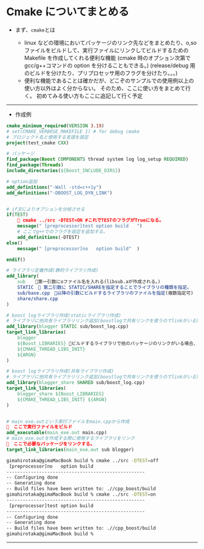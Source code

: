 # Cmake についてまとめる

- まず、`cmake`とは

  - linux などの環境においてパッケージのリンク先などをまとめたり、o,so ファイルをビルドして、実行ファイルにリンクしてビルドするための Makefile を作成してくれる便利な機能
    (cmake 時のオプション次第で gcc/g++コマンドの option を分けることもできる。)
    (release/debug 用のビルドを分けたり、プリプロセッサ用のフラグを分けたり。。。)
  - 便利な機能であることは確かだが、どこぞのサンプルでの使用例以上の使い方以外はよく分からない。
    そのため、ここに使い方をまとめて行く。
    初めてみる使い方もここに追記して行く予定

---

- 作成例

```cmake
cmake_minimum_required(VERSION 3.19)
# set(CMAKE_VERBOSE_MAKEFILE 1) # for debug cmake
# プロジェクト名と使用する言語を設定
project(test_cmake CXX)

# パッケージ
find_package(Boost COMPONENTS thread system log log_setup REQUIRED)
find_package(Threads)
include_directories(${Boost_INCLUDE_DIRS})

# option追加
add_definitions("-Wall -std=c++1y")
add_definitions("-DBOOST_LOG_DYN_LINK")


# if文によりオプションを分岐させる
if(TEST)
    🌟 cmake ../src -DTEST=ON #これでTESTのフラグがTrueになる。
    message(" [preprocessor]test option build   ")
    # ここでg++でのフラグを設定を追加する。
    add_definitions(-DTEST)
else()
    message(" [preprocessor]no   option build"  )

endif()

# ライブラリ定義作成(静的ライブラリ作成)
add_library(
    sub  　🌟第一引数にoファイル名を入れる(libsub.aが作成される。)
    STATIC　🌟 第二引数に STATIC/SHAREを指定することでライブラリの種類を指定。
    sub/base.cpp　🌟以降の引数にビルドするライブラリのファイルを指定(複数指定可)
    share/share.cpp
)

# boost logライブラリ作成(staticライブラリ作成)
# ライブラリに他共有ライブラリリンク追加(boostlogで共有リンクを使うのでlinkがいる)
add_library(blogger STATIC sub/boost_log.cpp)
target_link_libraries(
    blogger
    ${Boost_LIBRARIES} 🌟ビルドするライブラリで他のパッケージのリンクがいる場合、このようにしてリンクを指定する。
    ${CMAKE_THREAD_LIBS_INIT}
    ${ARGN}
)

# boost logライブラリ作成(共有ライブラリ作成)
# ライブラリに他共有ライブラリリンク追加(boostlogで共有リンクを使うのでlinkがいる)
add_library(blogger_share SHARED sub/boost_log.cpp)
target_link_libraries(
    blogger_share ${Boost_LIBRARIES}
    ${CMAKE_THREAD_LIBS_INIT} ${ARGN}
)


# main_exe.outという実行ファイルをmain.cppから作成
🌟　ここで実行ファイルをビルド
add_executable(main_exe.out main.cpp)
# main_exe.outを作成する際に使用するライブラリをリンク
🌟　ここで必要なパッケージをリンクする。
target_link_libraries(main_exe.out sub blogger)

```

```sh
gimahirotaka@gimaMacBook build % cmake ../src -DTEST=off
 [preprocessor]no   option build
---------------------------------------------------
-- Configuring done
-- Generating done
-- Build files have been written to: .//cpp_boost/build
gimahirotaka@gimaMacBook build % cmake ../src -DTEST=on
---------------------------------------------------
 [preprocessor]test option build
---------------------------------------------------
-- Configuring done
-- Generating done
-- Build files have been written to: .//cpp_boost/build
gimahirotaka@gimaMacBook build %

```

---
